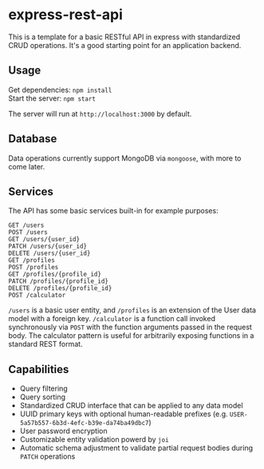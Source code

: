 # express-rest-api

This is a template for a basic RESTful API in express with standardized CRUD operations. It's a good starting point for an application backend.

## Usage

Get dependencies: `npm install`<br>
Start the server: `npm start`

The server will run at `http://localhost:3000` by default.

## Database

Data operations currently support MongoDB via `mongoose`, with more to come later.

## Services

The API has some basic services built-in for example purposes:

`GET /users`<br>
`POST /users`<br>
`GET /users/{user_id}`<br>
`PATCH /users/{user_id}`<br>
`DELETE /users/{user_id}`<br>
`GET /profiles`<br>
`POST /profiles`<br>
`GET /profiles/{profile_id}`<br>
`PATCH /profiles/{profile_id}`<br>
`DELETE /profiles/{profile_id}`<br>
`POST /calculator`

`/users` is a basic user entity, and `/profiles` is an extension of the User data model with a foreign key. `/calculator` is a function call invoked synchronously via `POST` with the function arguments passed in the request body. The calculator pattern is useful for arbitrarily exposing functions in a standard REST format.

## Capabilities

- Query filtering
- Query sorting
- Standardized CRUD interface that can be applied to any data model
- UUID primary keys with optional human-readable prefixes (e.g. `USER-5a57b557-6b3d-4efc-b39e-da74ba49dbc7`)
- User password encryption
- Customizable entity validation powerd by `joi`
- Automatic schema adjustment to validate partial request bodies during `PATCH` operations
